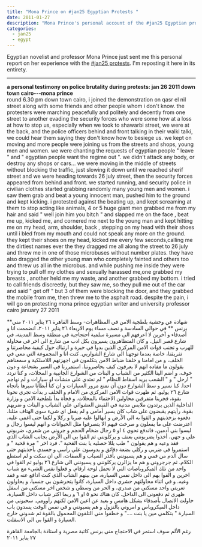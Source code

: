 ```yaml
---
title: "Mona Prince on #jan25 Egyptian Protests "
date: 2011-01-27
description: "Mona Prince's personal account of the #jan25 Egyptian protests"
categories: 
  - jan25
  - egypt
---
```



Egyptian novelist and professor Mona Prince just sent me this personal report on her experience with the [#jan25 protests](http://en.wikipedia.org/wiki/2011_Egyptian_protests). I'm reposting it here in its entirety.

---

**a personal testimony on police brutality during protests: jan 26 2011 down town cairo---mona prince**  
round 6.30 pm down town cairo, i joined the demonstration on qasr el nil street along with some friends and other people whom i don't know. the protesters were marching  peacefully and politely and decently from one street to another evading the security forces who were some how at a loss at how to stop us, especially when we took to shawarbi street, we were at the back, and the police officers behind and front talking in their walki talki, we could hear them saying they don't know how to besiege us. we kept on moving and more people were joining us from the streets and shops, young men and women. we were chanting the requests of egyptian people " leave " and " egyptian people want the regime out ". we didn't attack any body, or destroy any shops or cars... we were moving in the middle of streets without blocking the traffic, just slowing it down until we reached sherif street and we were heading towards 26 july street, then the security forces appeared from behind and front. we started running, and  security police in civilian clothes started grabbing randomly many young men and women. i saw them grab and beat a young innocent man, pushed him to the ground and kept kicking. i protested against the beating up, and kept screaming at them to stop acting like animals, 4 or 5 huge giant men grabbed me from my hair and said " well join him you bitch " and slapped me on the face , beat me up, kicked me, and cornered me next to the young man and kept hitting me on my head, arm, shoulder, back , stepping on my head with their shoes until i bled from my mouth and could not speak any more on the ground. they kept their shoes on my head, kicked me every few seconds,calling me the dirtiest names ever the they dragged me all along the street to 26 july and threw me in one of those microbuses without number plates. they have also dragged the other young man who completely fainted and others too and threw us all in the microbus. and while pushing me inside they were trying to pull off my clothes and sexually harassed me,one grabbed my breasts , another held me my waste, and another grabbed my bottom. i tried to call friends discreetly, but they saw me, so they pull me out of the car and said " get off " but 3 of them were blocking the door, and they grabbed the mobile from me, then threw me to the asphalt road.
despite the pain, i will go on protesting
mona prince
egyptian writer and university professor
cairo january 27 2011

<div class="rtl">
**شهادة عن وحشية بلطجية الامن في المظاهرات- وسط القاهرة ٢٦ يناير ٢٠١١ مني برنس
**
في حوالي السادسة و نصف مساء يوم الاربعاء ٢٦ يناير ٢٠١١، انضممت انا و أصدقاء و آخرين لا اعرفهم الى مسيرة سلمية احتجاجية في منطقة وسط المدينة، في شارع قصر النيل. و كان المتظاهرون يسيرون بكل ادب من شارع الي اخر في محاولة للهرب و تجنب قوات الامن المركزي الذين بدوا في حيرة و ارتباك حول كيفية محاصرتنا و تفريقنا، خاصة بعدما توجهنا الى شارع الشواربي. كنت انا و المجموعة التي معي في الخلف، و من امامنا و خلفنا ضباط الامن يتكلمون في اجهزتهم اللاسلكية و سمعناهم يقولون ما مفاده انهم لا يعرفون كيف يحاصروننا. استمررنا في السير بشجاعة و دون خوف، و اضم الينا الكثير من الشباب و البنات من الشوارع الجانبية و المحلات، و كنا نردد " ارحل " و " الشعب يريد اسقاط النظام " لم نعتدي على منشآت او سيارات و لم نهاجم احدا. كنا نسير و سط الشوارع دون أن نمنع مرور السيارات و ان كنا أبطأنا سيرها باتجاه شارع ٢٦ يوليو. ثم ظهرت قوات الامن المركزي من الامام و الخلف ر بدأت تجري نحونا بقوة، فجرينا متفرقين محاولين الاحتماء بالمحلات. و فجأة بدأ بلطجية الامن و وزارة الداخلية الذين يرتدون ملابس مدنية في القبض العشوائي علي الشباب و البنات و ضربهم بقوة. رأيتهم يقبضون على شاب كان يسير أمامي و لم يفعل اي شيء سوى الهتاف مثلنا، دفعوه بزخذيتهم و القوا به الي الأرض و انهالوا عليه ضربا و ركلا و لكما حتى اغمي عليه. اعترضت على ما يفعلون و صرخت فيهم الا يتصرفوا مثل الحيوانات و انهم ليسوا رجال و ليسوا بني آدمين، فاندفع نحوي ٤ او ٥ رجال ضخام الحجم و جروني من شعري، ضربوني علي و جهي، أخذوا يضربونني بعنف و يركلونني ثم القوا بي الى الآرض بجانب الشاب الذي فقد وعيه و هم يقولون " طب يللا حصليه يا بنت القحبة ".  فرد اخر " مرة قحبة " و استمروا في ضربي و ركلي بضعة دقائق و يدوسون علي رأسي و جسدي بأحذيتهم حتى سال الدم من فمي و هم يسبونني بأقذر السباب و الصفات، الى ان سكت و لم استطع الكلام. ثم جرجروني و هم ما يزالرن يركلونني و يسبونني الى شارع ٢٦ يوليو ثم القوا في واحد من تلك الميكروباصات التي لا تحمل لوحة ارقام. و فعلوا نفس الشيء مع شباب اخرين و القوا بهم الى داخل نفس السيارة، من بينهم الشاب الذي كنت ادافع عنه و فقد وعيه. و في اثناء محاولتهم حشري داخل السيارة، كانوا يتحرشون بي جنسيا، و يحاولون تعريتي واحد مسكني من صدري، و الحر من وسطي و شخص اخر مسكني من اسفل ظهري ثم دفعوني الى الداخل.  كان هناك نحو ٥ او ٦ و ربما اكثر شباب داخل السيارة. حاولت الاتصال بأصدقاء بشكل هامس و بعيد عن اعين الامن لكنهم رأوومي. سحبوني من داخل الميكروباص و امروني بالنزول و هم يسبونني و في نفس الوقت يسدون باب السيارة  " بتكلمي مين يا بنت ...." و خطفوا مني التلفون المحمول بالقوة ثم شدوني خارج السيارة و القوا بي الي الاسفلت.

رغم الألم سوف استمر في الاحتجاج
منى برنس
كاتبة مصرية و استاذة بالجامعة
القاهرة ٢٧ يناير ٢٠١١
</div>
